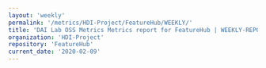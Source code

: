 ```yaml
---
layout: 'weekly'
permalink: '/metrics/HDI-Project/FeatureHub/WEEKLY/'
title: 'DAI Lab OSS Metrics Metrics report for FeatureHub | WEEKLY-REPORT-2020-02-09'
organization: 'HDI-Project'
repository: 'FeatureHub'
current_date: '2020-02-09'
---
```


